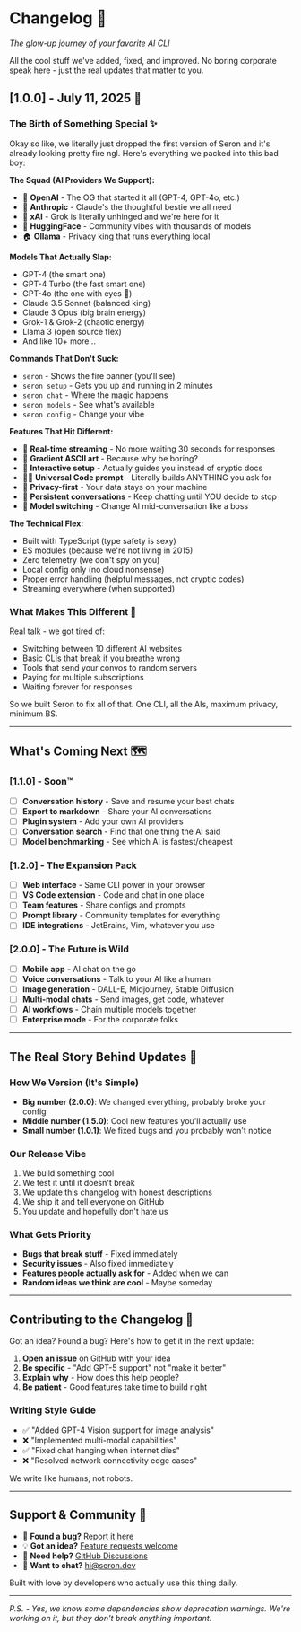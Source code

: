 # Changelog 📝

*The glow-up journey of your favorite AI CLI*

All the cool stuff we've added, fixed, and improved. No boring corporate speak here - just the real updates that matter to you.

## [1.0.0] - July 11, 2025 🎉

### The Birth of Something Special ✨

Okay so like, we literally just dropped the first version of Seron and it's already looking pretty fire ngl. Here's everything we packed into this bad boy:

**The Squad (AI Providers We Support):**
- 🤖 **OpenAI** - The OG that started it all (GPT-4, GPT-4o, etc.)
- 🧠 **Anthropic** - Claude's the thoughtful bestie we all need
- 🚀 **xAI** - Grok is literally unhinged and we're here for it
- 🤗 **HuggingFace** - Community vibes with thousands of models
- 🏠 **Ollama** - Privacy king that runs everything local

**Models That Actually Slap:**
- GPT-4 (the smart one)
- GPT-4 Turbo (the fast smart one)  
- GPT-4o (the one with eyes 👀)
- Claude 3.5 Sonnet (balanced king)
- Claude 3 Opus (big brain energy)
- Grok-1 & Grok-2 (chaotic energy)
- Llama 3 (open source flex)
- And like 10+ more...

**Commands That Don't Suck:**
- `seron` - Shows the fire banner (you'll see)
- `seron setup` - Gets you up and running in 2 minutes
- `seron chat` - Where the magic happens
- `seron models` - See what's available
- `seron config` - Change your vibe

**Features That Hit Different:**
- 🌊 **Real-time streaming** - No more waiting 30 seconds for responses
- 🎨 **Gradient ASCII art** - Because why be boring?
- 🔧 **Interactive setup** - Actually guides you instead of cryptic docs
- 🧙‍♂️ **Universal Code prompt** - Literally builds ANYTHING you ask for
- 🔐 **Privacy-first** - Your data stays on your machine
- 💬 **Persistent conversations** - Keep chatting until YOU decide to stop
- 🎯 **Model switching** - Change AI mid-conversation like a boss

**The Technical Flex:**
- Built with TypeScript (type safety is sexy)
- ES modules (because we're not living in 2015)
- Zero telemetry (we don't spy on you)
- Local config only (no cloud nonsense)
- Proper error handling (helpful messages, not cryptic codes)
- Streaming everywhere (when supported)

### What Makes This Different 💯

Real talk - we got tired of:
- Switching between 10 different AI websites
- Basic CLIs that break if you breathe wrong
- Tools that send your convos to random servers
- Paying for multiple subscriptions
- Waiting forever for responses

So we built Seron to fix all of that. One CLI, all the AIs, maximum privacy, minimum BS.

---

## What's Coming Next 🗺️

### [1.1.0] - Soon™
- [ ] **Conversation history** - Save and resume your best chats
- [ ] **Export to markdown** - Share your AI conversations
- [ ] **Plugin system** - Add your own AI providers
- [ ] **Conversation search** - Find that one thing the AI said
- [ ] **Model benchmarking** - See which AI is fastest/cheapest

### [1.2.0] - The Expansion Pack
- [ ] **Web interface** - Same CLI power in your browser
- [ ] **VS Code extension** - Code and chat in one place
- [ ] **Team features** - Share configs and prompts
- [ ] **Prompt library** - Community templates for everything
- [ ] **IDE integrations** - JetBrains, Vim, whatever you use

### [2.0.0] - The Future is Wild
- [ ] **Mobile app** - AI chat on the go
- [ ] **Voice conversations** - Talk to your AI like a human
- [ ] **Image generation** - DALL-E, Midjourney, Stable Diffusion
- [ ] **Multi-modal chats** - Send images, get code, whatever
- [ ] **AI workflows** - Chain multiple models together
- [ ] **Enterprise mode** - For the corporate folks

---

## The Real Story Behind Updates 🍵

### How We Version (It's Simple)
- **Big number (2.0.0)**: We changed everything, probably broke your config
- **Middle number (1.5.0)**: Cool new features you'll actually use
- **Small number (1.0.1)**: We fixed bugs and you probably won't notice

### Our Release Vibe
1. We build something cool
2. We test it until it doesn't break
3. We update this changelog with honest descriptions
4. We ship it and tell everyone on GitHub
5. You update and hopefully don't hate us

### What Gets Priority
- **Bugs that break stuff** - Fixed immediately
- **Security issues** - Also fixed immediately  
- **Features people actually ask for** - Added when we can
- **Random ideas we think are cool** - Maybe someday

---

## Contributing to the Changelog 📝

Got an idea? Found a bug? Here's how to get it in the next update:

1. **Open an issue** on GitHub with your idea
2. **Be specific** - "Add GPT-5 support" not "make it better"
3. **Explain why** - How does this help people?
4. **Be patient** - Good features take time to build right

### Writing Style Guide
- ✅ "Added GPT-4 Vision support for image analysis"
- ❌ "Implemented multi-modal capabilities"
- ✅ "Fixed chat hanging when internet dies"
- ❌ "Resolved network connectivity edge cases"

We write like humans, not robots.

---

## Support & Community 💜

- 🐛 **Found a bug?** [Report it here](https://github.com/nexiloop/seron-cli/issues)
- 💡 **Got an idea?** [Feature requests welcome](https://github.com/nexiloop/seron-cli/issues)
- 💬 **Need help?** [GitHub Discussions](https://github.com/nexiloop/seron-cli/discussions)
- 📧 **Want to chat?** hi@seron.dev

Built with love by developers who actually use this thing daily.

---

*P.S. - Yes, we know some dependencies show deprecation warnings. We're working on it, but they don't break anything important.*